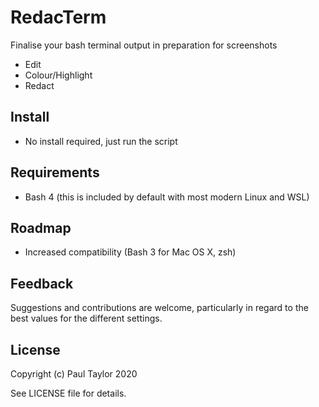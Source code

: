 # RedacTerm

Finalise your bash terminal output in preparation for screenshots
- Edit
- Colour/Highlight
- Redact

## Install
- No install required, just run the script

## Requirements
- Bash 4 (this is included by default with most modern Linux and WSL)

## Roadmap
- Increased compatibility (Bash 3 for Mac OS X, zsh)

## Feedback
Suggestions and contributions are welcome, particularly in regard to the best values for the different settings.

## License
Copyright (c) Paul Taylor 2020

See LICENSE file for details. 

